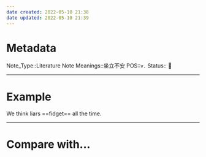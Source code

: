 ```yaml
---
date created: 2022-05-10 21:38
date updated: 2022-05-10 21:39
---
```


# Metadata

Note_Type::Literature Note
Meanings::坐立不安
POS::`v.`
Status:: 👶

---

# Example

We think liars ==fidget== all the time.

---

# Compare with...
